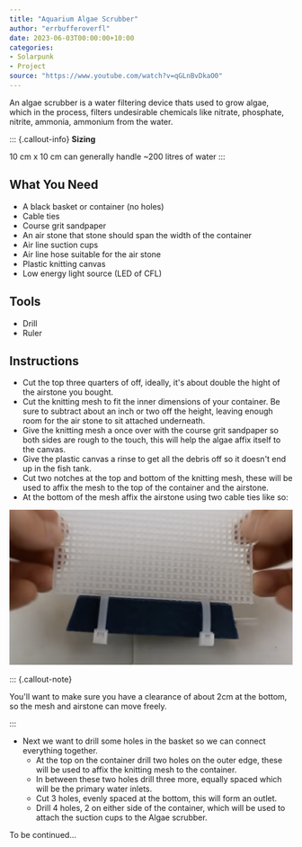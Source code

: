 ```yaml
---
title: "Aquarium Algae Scrubber"
author: "errbufferoverfl"
date: 2023-06-03T00:00:00+10:00
categories:
- Solarpunk
- Project
source: "https://www.youtube.com/watch?v=qGLnBvDkaO0"
---
```


An algae scrubber is a water filtering device thats used to grow algae, which in the process, filters undesirable chemicals like nitrate, phosphate, nitrite, ammonia, ammonium from the water.

::: {.callout-info}
**Sizing**

10 cm x 10 cm can generally handle ~200 litres of water
:::

## What You Need

- A black basket or container (no holes)
- Cable ties
- Course grit sandpaper
- An air stone that stone should span the width of the container
- Air line suction cups
- Air line hose suitable for the air stone
- Plastic knitting canvas
- Low energy light source (LED of CFL)

## Tools

- Drill
- Ruler

## Instructions

- Cut the top three quarters of off, ideally, it's about double the hight of the airstone you bought.
- Cut the knitting mesh to fit the inner dimensions of your container. Be sure to subtract about an inch or two off the height, leaving enough room for the air stone to sit attached underneath.
- Give the knitting mesh a once over with the course grit sandpaper so both sides are rough to the touch, this will help the algae affix itself to the canvas.
- Give the plastic canvas a rinse to get all the debris off so it doesn't end up in the fish tank.
- Cut two notches at the top and bottom of the knitting mesh, these will be used to affix the mesh to the top of the container and the airstone.
- At the bottom of the mesh affix the airstone using two cable ties like so:

![aquarium-algae-scrubber](/imgs/aquarium-algae-scrubber.png)

::: {.callout-note}

You'll want to make sure you have a clearance of about 2cm at the bottom, so the mesh and airstone can move freely.

:::

- Next we want to drill some holes in the basket so we can connect everything together.
  - At the top on the container drill two holes on the outer edge, these will be used to affix the knitting mesh to the container.
  - In between these two holes drill three more, equally spaced which will be the primary water inlets.
  - Cut 3 holes, evenly spaced at the bottom, this will form an outlet.
  - Drill 4 holes, 2 on either side of the container, which will be used to attach the suction cups to the Algae scrubber.

To be continued...
